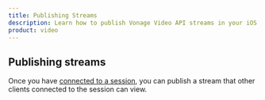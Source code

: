 ```yaml
---
title: Publishing Streams
description: Learn how to publish Vonage Video API streams in your iOS application. Once you have connected to a session, you can send video, audio, and messages by publishing a stream.
product: video 
---
```


## Publishing streams

Once you have [connected to a session](/guides/connect-session), you can publish a stream that other clients connected to the session can view.

